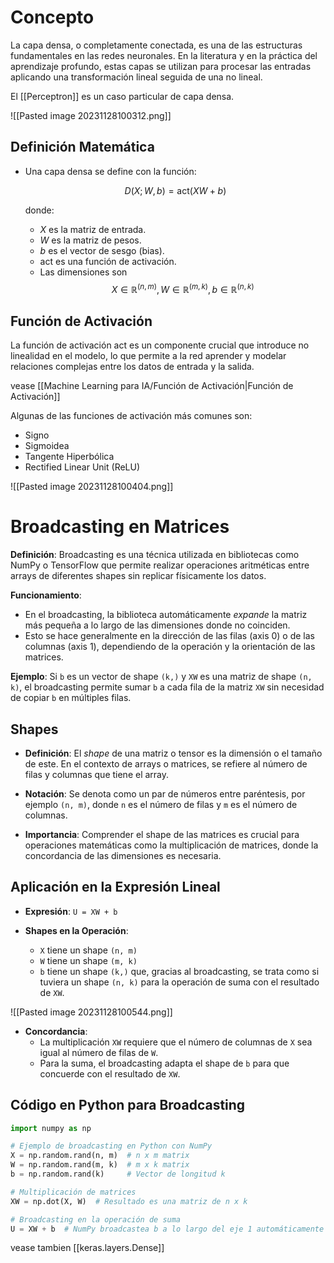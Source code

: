# Concepto

La capa densa, o completamente conectada, es una de las estructuras fundamentales en las redes neuronales. En la literatura y en la práctica del aprendizaje profundo, estas capas se utilizan para procesar las entradas aplicando una transformación lineal seguida de una no lineal.

El [[Perceptron]] es un caso particular de capa densa. 

![[Pasted image 20231128100312.png]]

## Definición Matemática

- Una capa densa se define con la función:
  
  $$D(X; W, b) = \text{act}(XW + b)$$
  
  donde:
  
  - $X$ es la matriz de entrada.
  - $W$ es la matriz de pesos.
  - $b$ es el vector de sesgo (bias).
  - $\text{act}$ es una función de activación.
  - Las dimensiones son $$X \in \mathbb{R}^{(n,m)}, W \in \mathbb{R}^{(m,k)}, b \in \mathbb{R}^{(n,k)}$$

## Función de Activación

La función de activación $\text{act}$ es un componente crucial que introduce no linealidad en el modelo, lo que permite a la red aprender y modelar relaciones complejas entre los datos de entrada y la salida. 

vease [[Machine Learning para IA/Función de Activación|Función de Activación]]

Algunas de las funciones de activación más comunes son:

- Signo
- Sigmoidea
- Tangente Hiperbólica
- Rectified Linear Unit (ReLU)

![[Pasted image 20231128100404.png]]
# Broadcasting en Matrices

**Definición**: Broadcasting es una técnica utilizada en bibliotecas como NumPy o TensorFlow que permite realizar operaciones aritméticas entre arrays de diferentes shapes sin replicar físicamente los datos.

**Funcionamiento**: 
  - En el broadcasting, la biblioteca automáticamente *expande* la matriz más pequeña a lo largo de las dimensiones donde no coinciden.
  - Esto se hace generalmente en la dirección de las filas (axis 0) o de las columnas (axis 1), dependiendo de la operación y la orientación de las matrices.

**Ejemplo**: Si `b` es un vector de shape `(k,)` y `XW` es una matriz de shape `(n, k)`, el broadcasting permite sumar `b` a cada fila de la matriz `XW` sin necesidad de copiar `b` en múltiples filas.

## Shapes

- **Definición**: El *shape* de una matriz o tensor es la dimensión o el tamaño de este. En el contexto de arrays o matrices, se refiere al número de filas y columnas que tiene el array.
  
- **Notación**: Se denota como un par de números entre paréntesis, por ejemplo `(n, m)`, donde `n` es el número de filas y `m` es el número de columnas.

- **Importancia**: Comprender el shape de las matrices es crucial para operaciones matemáticas como la multiplicación de matrices, donde la concordancia de las dimensiones es necesaria.
## Aplicación en la Expresión Lineal

- **Expresión**: `U = XW + b`
  
- **Shapes en la Operación**:
  - `X` tiene un shape `(n, m)`
  - `W` tiene un shape `(m, k)`
  - `b` tiene un shape `(k,)` que, gracias al broadcasting, se trata como si tuviera un shape `(n, k)` para la operación de suma con el resultado de `XW`.
  
![[Pasted image 20231128100544.png]]

- **Concordancia**:
  - La multiplicación `XW` requiere que el número de columnas de `X` sea igual al número de filas de `W`.
  - Para la suma, el broadcasting adapta el shape de `b` para que concuerde con el resultado de `XW`.

## Código en Python para Broadcasting

```python
import numpy as np

# Ejemplo de broadcasting en Python con NumPy
X = np.random.rand(n, m)  # n x m matrix
W = np.random.rand(m, k)  # m x k matrix
b = np.random.rand(k)     # Vector de longitud k

# Multiplicación de matrices
XW = np.dot(X, W)  # Resultado es una matriz de n x k

# Broadcasting en la operación de suma
U = XW + b  # NumPy broadcastea b a lo largo del eje 1 automáticamente
```




vease tambien [[keras.layers.Dense]]